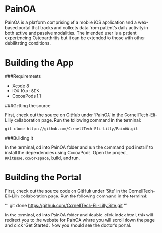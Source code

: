 PainOA
======
PainOA is a platform comprising of a mobile iOS application and a web-based portal that tracks and collects data from patient’s daily activity in both active and passive modalities. The intended user is a patient experiencing Osteoarthritis but it can be extended to those with other debilitating conditions.

Building the App
================

###Requirements

* Xcode 8
* iOS 10.x: SDK
* CocoaPods 1.1

###Getting the source

First, check out the source on GitHub under ‘PainOA’ in the CornellTech-Eli-Lilly collaboration page. Run the following command in the terminal:

```
git clone https://github.com/CornellTech-Eli-Lilly/PainOA.git
```

###Building it

In the terminal, cd into PainOA folder and run the command ‘pod install’ to install the dependencies using CocoaPods.
Open the project, `RKitBase.xcworkspace`, build, and run.

Building the Portal
===================

First, check out the source code on GitHub under ‘Site’ in the CornellTech-Eli-Lilly collaboration page. Run the following command in the terminal:

‘’’
git clone https://github.com/CornellTech-Eli-Lilly/Site.git
‘’’

In the terminal, cd into PainOA folder and double-click index.html, this will redirect you to the website for PainOA where you will scroll down the page and click ‘Get Started’. Now you should see the doctor’s portal.